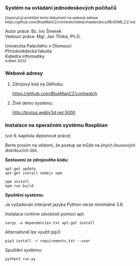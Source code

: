 ### Systém na ovládání jednodeskových počítačů

<small>
Doporučuji prohlížet tento dokument na webové adrese
https://github.com/BlueManCZ/contwatch/blob/master/docs/README_CZ.md
</small>

Autor práce: Bc. Ivo Šmerek <br>
Vedoucí práce: Mgr. Jan Tříska, Ph.D.

Univerzita Palackého v Olomouci <br>
Přírodovědecká fakulta <br>
Katedra informatiky <br>
<small>květen 2022</small>

### Webové adresy

1. Zdrojový kód na GitHubu:

   https://github.com/BlueManCZ/contwatch


2. Živé demo systému:

   http://brutus.webly3d.net:5000

### Instalace na operačním systému Raspbian

   (viz 6. kapitola diplomové práce)

Berte prosím na vědomí, že postup se může
na jiných linuxových distribucích lišit.

**Sestavení ze zdrojového kódu:**

```shell
apt-get update
apt-get install nodejs npm

npm install
npm run build
```

**Spuštění systému:**

Je vyžadován interpret jazyka Python verze minimálně 3.6.

Instalace runtime závislostí pomocí apt:

```shell
xargs -a dependencies.txt apt-get install
```

Alternativně lze využít pip3:

```shell
pip3 install -r requirements.txt --user
```

Spuštění systému:

```shell
python3 run.py
```
